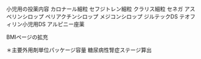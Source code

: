 小児用の投薬内容
  カロナール細粒
  セフジトレン細粒
  クラリス細粒
  セネガ
  アスベリンシロップ
  ペリアクチンシロップ
  メジコンシロップ
  ジルテックDS
  テオフィリン小児用DS
  アルピニー座薬

BMIページの拡充

＊主要外用剤単位パッケージ容量
糖尿病性腎症ステージ算出

